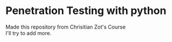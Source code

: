 # Penetration Testing with python
Made this repository from Chrisitian Zot's Course<br>
I'll try to add more.

